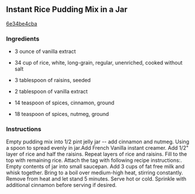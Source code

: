 ## Instant Rice Pudding Mix in a Jar

[6e34be4cba](http://www.food.com/recipe/instant-rice-pudding-mix-in-a-jar-122256)

### Ingredients

 - 3 ounce of vanilla extract

 - 34 cup of rice, white, long-grain, regular, unenriched, cooked without salt

 - 3 tablespoon of raisins, seeded

 - 2 tablespoon of vanilla extract

 - 14 teaspoon of spices, cinnamon, ground

 - 18 teaspoon of spices, nutmeg, ground

### Instructions

Empty pudding mix into 1/2 pint jelly jar -- add cinnamon and nutmeg. Using a spoon to spread evenly in jar.Add French Vanilla instant creamer. Add 1/2" layer of rice and half the raisins. Repeat layers of rice and raisins. Fill to the top with remaining rice. Attach the tag with following recipe instructions:. Empty contents of jar into small saucepan. Add 3 cups of fat free milk and whisk together. Bring to a boil over medium-high heat, stirring constantly. Remove from heat and let stand 5 minutes. Serve hot or cold. Sprinkle with additional cinnamon before serving if desired.